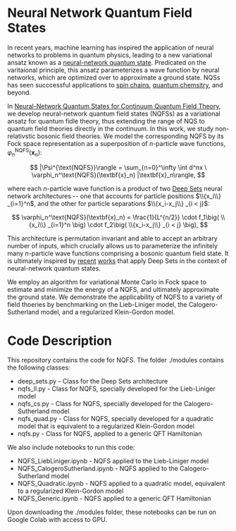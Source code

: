 # Neural Network Quantum Field States

In recent years, machine learning has inspired the application of neural networks to problems in quantum physics, leading to a new variational ansatz known as a [neural-network quantum state](https://www.science.org/doi/10.1126/science.aag2302). Predicated on the varitaional principle, this ansatz parameterizes a wave function by neural networks, which are optimized over to approximate a ground state. NQSs has seen succcessful applications to [spin chains](https://www.nature.com/articles/s41567-019-0545-1), [quantum chemsitry](https://journals.aps.org/prresearch/abstract/10.1103/PhysRevResearch.2.033429), and beyond.

In [Neural-Network Quantum States for Continuum Quantum Field Theory](link), we develop neural-network quantum field states (NQFSs) as a variational ansatz for quantum fidle theory, thus extending the range of NQS to quantum field theories directly in the continuum. In this work, we study non-relativstic bosonic field theories. We model the corresponding NQFS by its Fock space representation as a superposition of $n$-particle wave functions, $\varphi_n^\text{NQFS}(\textbf{x}_n)$:

$$ |\Psi^{\text{NQFS}}\rangle = \sum_{n=0}^\infty \int d^nx \ \varphi_n^\text{NQFS}(\textbf{x}_n) |\textbf{x}_n\rangle, $$

where each $n$-particle wave function is a product of two [Deep Sets](https://arxiv.org/abs/1703.06114) neural network architectures -- one that accounts for particle positions $\\{x_i\\} _{i=1}^n$, and the other for particle separations $\\{x_i-x_j\\} _{i < j}$:

$$ \varphi_n^\text{NQFS}(\textbf{x}_n) = \frac{1}{L^{n/2}} \cdot f_1\big( \\{x_i\\} _{i=1}^n \big) \cdot f_2\big( \\{x_i-x_j\\} _{i < j} \big), $$

This architecture is permutation invariant and able to accept an arbitrary number of inputs, which crucially allows us to parameterize the infinitely many $n$-particle wave functions comprising a bosonic quantum field state. It is ultimately inspired by [recent](https://journals.aps.org/prresearch/abstract/10.1103/PhysRevResearch.4.023138) [works](https://journals.aps.org/prl/abstract/10.1103/PhysRevLett.127.022502) that apply Deep Sets in the context of neural-network quantum states.

We employ an algorithm for variational Monte Carlo in Fock space to estimate and minimize the energy of a NQFS, and ultimately approximate the ground state. We demonstrate the applicability of NQFS to a variety of field thoeries by benchmarking on the Lieb-Liniger model, the Calogero-Sutherland model, and a regularized Klein-Gordon model.


# Code Description
This repository contains the code for NQFS. The folder ./modules contains the following classes:
* deep_sets.py - Class for the Deep Sets architecture
* nqfs_ll.py - Class for NQFS, specially developed for the Lieb-Liniger model
* nqfs_cs.py - Class for NQFS, specially developed for the Calogero-Sutherland model
* nqfs_quad.py - Class for NQFS, specially developed for a quadratic model that is equivalent to a regularized Klein-Gordon model
* nqfs.py - Class for NQFS, applied to a generic QFT Hamiltonian


We also include notebooks to run this code: 
* NQFS_LiebLiniger.ipynb - NQFS applied to the Lieb-Liniger model 
* NQFS_CalogeroSutherland.ipynb - NQFS applied to the Calogero-Sutherland model
* NQFS_Quadratic.ipynb - NQFS applied to a quadratic model, equivalent to a regularized Klein-Gordon model
* NQFS_Generic.ipynb - NQFS applied to a generic QFT Hamiltonian

Upon downloading the ./modules folder, these notebooks can be run on Google Colab with access to GPU.
